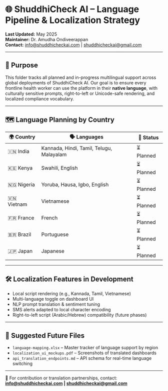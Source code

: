 # 🌐 ShuddhiCheck AI – Language Pipeline & Localization Strategy

**Last Updated:** May 2025  
**Maintainer:** Dr. Amudha Ondiveerappan  
**Contact:** info@shuddhicheckai.com | shuddhicheckai@gmail.com

---

## 📌 Purpose

This folder tracks all planned and in-progress multilingual support across global deployments of ShuddhiCheck AI. Our goal is to ensure every frontline health worker can use the platform in their **native language**, with culturally sensitive prompts, right-to-left or Unicode-safe rendering, and localized compliance vocabulary.

---

## 🗺️ Language Planning by Country

| 🌍 Country     | 🗣️ Languages                       | 📌 Status       |
|---------------|-----------------------------------|----------------|
| 🇮🇳 India       | Kannada, Hindi, Tamil, Telugu, Malayalam | ⏳ Planned      |
| 🇰🇪 Kenya       | Swahili, English                   | ⏳ Planned      |
| 🇳🇬 Nigeria     | Yoruba, Hausa, Igbo, English       | ⏳ Planned      |
| 🇻🇳 Vietnam     | Vietnamese                         | ⏳ Planned      |
| 🇫🇷 France      | French                             | ⏳ Planned      |
| 🇧🇷 Brazil      | Portuguese                         | ⏳ Planned      |
| 🇯🇵 Japan       | Japanese                           | ⏳ Planned      |

---

## 🛠️ Localization Features in Development

- Local script rendering (e.g., Kannada, Tamil, Vietnamese)  
- Multi-language toggle on dashboard UI  
- NLP prompt translation & sentiment tuning  
- SMS alerts adapted to local character encoding  
- Right-to-left script (Arabic/Hebrew) compatibility (future phases)

---

## 📁 Suggested Future Files

- `language-mapping.xlsx` – Master tracker of language support by region
- `localization_ui_mockups.pdf` – Screenshots of translated dashboards
- `api_translation_endpoints.md` – API schema for real-time language switching

---

📧 For contribution or translation partnerships, contact: **info@shuddhicheckai.com | shuddhicheckai@gmail.com**
